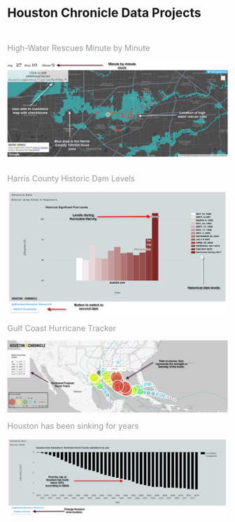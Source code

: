# Houston Chronicle Data Projects<br />
<br />
<br />
<span style="color: #999999; font-size: large;">High-Water Rescues Minute by Minute</span><br />
<br />
<img src="https://github.com/Jdharden/HChronProjects/blob/master/DevelopingStorm/Image_TickTock.jpg?raw=true" alt="Ticktock"><br />
<br />
<br />
<span style="color: #999999; font-size: large;">Harris County Historic Dam Levels</span><br />
<br />
<img src="https://github.com/Jdharden/HChronProjects/blob/master/DamsLevels/HarveyDamLevels.jpg?raw=true" alt="Ticktock">
<br />
<br />
<span style="color: #999999; font-size: large;">Gulf Coast Hurricane Tracker</span><br />
<br />
<img src="https://raw.githubusercontent.com/Jdharden/HChronProjects/master/HouHurricanes/Hurricane_App.jpg" alt="Ticktock">
<br />
<br />
<span style="color: #999999; font-size: large;">Houston has been sinking for years</span><br />
<br />
<img src="https://raw.githubusercontent.com/Jdharden/HChronProjects/master/Subsidence/Subsidence.jpg" alt="Ticktock">

